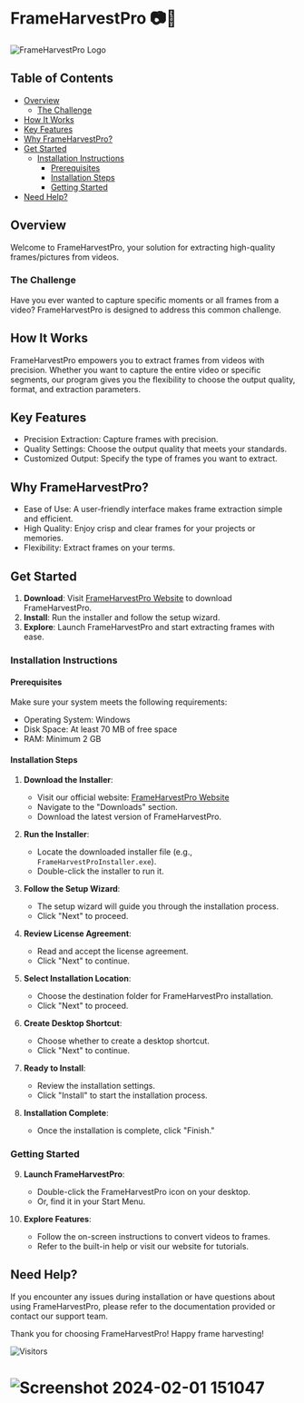 # FrameHarvestPro 📷🍂

![FrameHarvestPro Logo](https://i.postimg.cc/bN9KzHkw/vid-main.png)

## Table of Contents
- [Overview](#overview)
  - [The Challenge](#the-challenge)
- [How It Works](#how-it-works)
- [Key Features](#key-features)
- [Why FrameHarvestPro?](#why-frameharvestpro)
- [Get Started](#get-started)
  - [Installation Instructions](#installation-instructions)
    - [Prerequisites](#prerequisites)
    - [Installation Steps](#installation-steps)
    - [Getting Started](#getting-started)
- [Need Help?](#need-help)

## Overview

Welcome to FrameHarvestPro, your solution for extracting high-quality frames/pictures from videos.

### The Challenge

Have you ever wanted to capture specific moments or all frames from a video? FrameHarvestPro is designed to address this common challenge.

## How It Works

FrameHarvestPro empowers you to extract frames from videos with precision. Whether you want to capture the entire video or specific segments, our program gives you the flexibility to choose the output quality, format, and extraction parameters.

## Key Features

- Precision Extraction: Capture frames with precision.
- Quality Settings: Choose the output quality that meets your standards.
- Customized Output: Specify the type of frames you want to extract.

## Why FrameHarvestPro?

- Ease of Use: A user-friendly interface makes frame extraction simple and efficient.
- High Quality: Enjoy crisp and clear frames for your projects or memories.
- Flexibility: Extract frames on your terms.

## Get Started

1. **Download**: Visit [FrameHarvestPro Website](https://github.com/vickkie/FrameHarvestPro) to download FrameHarvestPro.
2. **Install**: Run the installer and follow the setup wizard.
3. **Explore**: Launch FrameHarvestPro and start extracting frames with ease.

### Installation Instructions

#### Prerequisites

Make sure your system meets the following requirements:

- Operating System: Windows
- Disk Space: At least 70 MB of free space
- RAM: Minimum 2 GB

#### Installation Steps

1. **Download the Installer**:
   - Visit our official website: [FrameHarvestPro Website](https://github.com/vickkie/FrameHarvestPro)
   - Navigate to the "Downloads" section.
   - Download the latest version of FrameHarvestPro.

2. **Run the Installer**:
   - Locate the downloaded installer file (e.g., `FrameHarvestProInstaller.exe`).
   - Double-click the installer to run it.

3. **Follow the Setup Wizard**:
   - The setup wizard will guide you through the installation process.
   - Click "Next" to proceed.

4. **Review License Agreement**:
   - Read and accept the license agreement.
   - Click "Next" to continue.

5. **Select Installation Location**:
   - Choose the destination folder for FrameHarvestPro installation.
   - Click "Next" to proceed.

6. **Create Desktop Shortcut**:
   - Choose whether to create a desktop shortcut.
   - Click "Next" to continue.

7. **Ready to Install**:
   - Review the installation settings.
   - Click "Install" to start the installation process.

8. **Installation Complete**:
   - Once the installation is complete, click "Finish."

### Getting Started

9. **Launch FrameHarvestPro**:
   - Double-click the FrameHarvestPro icon on your desktop.
   - Or, find it in your Start Menu.

10. **Explore Features**:
    - Follow the on-screen instructions to convert videos to frames.
    - Refer to the built-in help or visit our website for tutorials.

## Need Help?

If you encounter any issues during installation or have questions about using FrameHarvestPro, please refer to the documentation provided or contact our support team.

Thank you for choosing FrameHarvestPro! Happy frame harvesting!

![Visitors](https://api.visitorbadge.io/api/visitors?path=https%3A%2F%2Fgithub.com%2Fvickkie%2FFrameHarvestPro%2F&label=Views&countColor=%23263759)

# ![Screenshot 2024-02-01 151047](https://github.com/vickkie/FrameHarvestPro/assets/43224578/555a62f3-4f99-4902-87ef-4f8ad3ea90c3)

